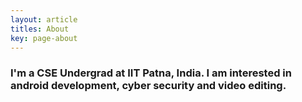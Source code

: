 ```yaml
---
layout: article
titles: About
key: page-about
---
```


### I'm a CSE Undergrad at IIT Patna, India. I am interested in android development, cyber security and video editing.
<script src="https://tryhackme.com/badge/225766"></script>